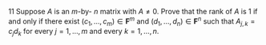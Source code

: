 11 Suppose $A$ is an $m$-by- $n$ matrix with $A \neq 0$. Prove that the rank of $A$ is 1 if and only if there exist $\left(c_{1}, \ldots, c_{m}\right) \in \mathbf{F}^{m}$ and $\left(d_{1}, \ldots, d_{n}\right) \in \mathbf{F}^{n}$ such that $A_{j, k}=c_{j} d_{k}$ for every $j=1, \ldots, m$ and every $k=1, \ldots, n$.
